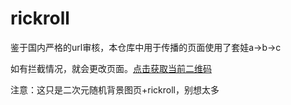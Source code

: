 # rickroll

鉴于国内严格的url审核，本仓库中用于传播的页面使用了套娃a->b->c

如有拦截情况，就会更改页面。[点击获取当前二维码](https://arcxingye.github.io/rr/qrcode)

注意：这只是二次元随机背景图页+rickroll，别想太多
